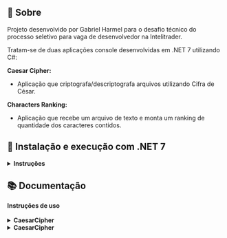## :page_with_curl: Sobre

Projeto desenvolvido por Gabriel Harmel para o desafio técnico do processo seletivo para vaga de desenvolvedor na Intelitrader.

Tratam-se de duas aplicações console desenvolvidas em .NET 7 utilizando C#:

**Caesar Cipher:**
- Aplicação que criptografa/descriptografa arquivos utilizando Cifra de César.

**Characters Ranking:**
- Aplicação que recebe um arquivo de texto e monta um ranking de quantidade dos caracteres contidos.

  


## :rocket: Instalação e execução com .NET 7

<details>
  <summary markdown="span"><strong>Instruções</strong></summary><br />

Para rodar as aplicação é necessário ter **Git** e **Dotnet 7** instalados no seu computador.

### 1 - Clone o repositório
```sh
git clone git@github.com:harmelson/psel-intelitrader.git
```

### 2 - Acesse a pasta do projeto
```sh
cd psel-intelitrader
```

### 3 - Acesse a pasta da aplicação desejada
```sh
cd CaesarCipher
```
Ou
```sh
cd CharacterRanking
```

### 4 - No terminal, instale as dependências e execute a aplicação

Instalando dependências:
```sh
dotnet restore
```

Buildando aplicação:
```sh
dotnet build
```

Executando aplicação:
```sh
dotnet run
```

<br />
</details>

## :books: Documentação
  <summary><strong>Instruções de uso</strong></summary><br />
  <details>
    <summary><strong>CaesarCipher</strong></summary>
    Tendo iniciado a aplicação como foi ensinado no bloco anterior, siga os passos abaixo:
    </br>
    1. Informe o caminho a partir da pasta atual do projeto do arquivo que deseja criptografar/descriptografar:
    ![Input file path](https://github.com/harmelson/psel-intelitrader/assets/48134903/5e317c2b-e9ab-42ec-9d04-0e8e74746108)
    </br>
    2. Informe se deseja criptografar ou descriptografar:
    ![Encrypt or decrypt](https://github.com/harmelson/psel-intelitrader/assets/48134903/f708aa5f-10a2-4f76-851a-4bf1008337ea)
    </br>
    3. Informe a chave a ser usada para criptografar/descriptografar:
    ![Select crypt key](https://github.com/harmelson/psel-intelitrader/assets/48134903/d1d9c551-4b6f-4765-8cb1-11ae2056361f)
    </br>
    4. Informe o caminho de saída para o novo arquivo criptografado/descriptografado:
    ![Out path](https://github.com/harmelson/psel-intelitrader/assets/48134903/1452e018-b63e-4c26-ad6d-d7cd9225dc1a)
    </br>
    Fim!

  </details>
  <details>
    <summary><strong>CaesarCipher</strong></summary>
    Tendo iniciado a aplicação como foi ensinado no bloco anterior, siga os passos abaixo:
    </br>
    1. Informe o caminho a partir da pasta atual do projeto do arquivo de texto que deseja rankear os caracteres:
    ![Input file path](https://github.com/harmelson/psel-intelitrader/assets/48134903/e6d4c3a1-d6b0-41d5-9258-e088a03c16f4)
    </br>
    2. Receba o ranking de caracteres:
    ![Character ranking](https://github.com/harmelson/psel-intelitrader/assets/48134903/325195bc-46c5-4188-b26c-646a3ef54f89)

  </details>
